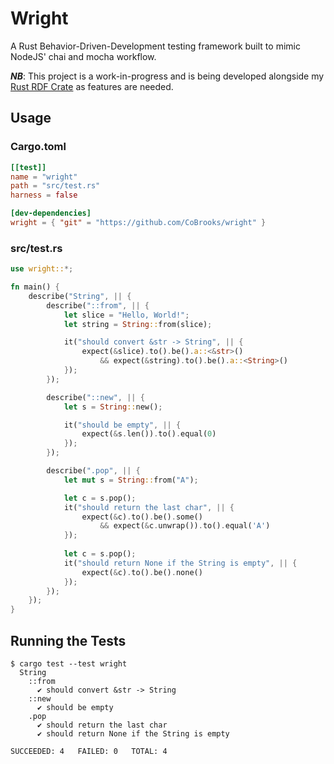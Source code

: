 # Wright

A Rust Behavior-Driven-Development testing framework built to mimic NodeJS' 
chai and mocha workflow.

***NB***: This project is a work-in-progress and is being developed alongside
my [Rust RDF Crate](https://github.com/CoBrooks/rdf-rs) as features are needed.

## Usage

### Cargo.toml

```toml
[[test]]
name = "wright"
path = "src/test.rs"
harness = false

[dev-dependencies]
wright = { "git" = "https://github.com/CoBrooks/wright" }
```

### src/test.rs

```rust
use wright::*;

fn main() {
    describe("String", || {
        describe("::from", || {
            let slice = "Hello, World!";
            let string = String::from(slice);

            it("should convert &str -> String", || {
                expect(&slice).to().be().a::<&str>()
                    && expect(&string).to().be().a::<String>()
            });
        });

        describe("::new", || {
            let s = String::new();

            it("should be empty", || {
                expect(&s.len()).to().equal(0)
            });
        });

        describe(".pop", || {
            let mut s = String::from("A");

            let c = s.pop();
            it("should return the last char", || {
                expect(&c).to().be().some()
                    && expect(&c.unwrap()).to().equal('A')
            });
            
            let c = s.pop();
            it("should return None if the String is empty", || {
                expect(&c).to().be().none()
            });
        });
    });
}
```

## Running the Tests

```
$ cargo test --test wright
  String
    ::from
      ✔ should convert &str -> String
    ::new
      ✔ should be empty
    .pop
      ✔ should return the last char
      ✔ should return None if the String is empty

SUCCEEDED: 4   FAILED: 0   TOTAL: 4
```
